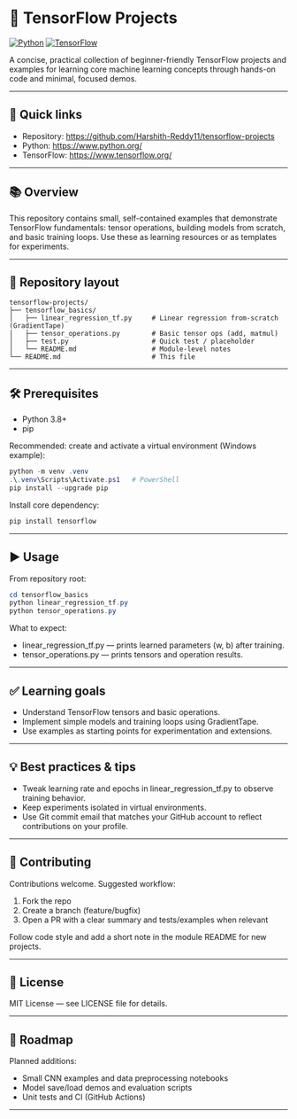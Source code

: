 # 🧠 TensorFlow Projects

[![Python](https://img.shields.io/badge/Python-3.8%2B-blue.svg)](https://www.python.org/) [![TensorFlow](https://img.shields.io/badge/TensorFlow-2.x-orange.svg)](https://www.tensorflow.org/)

A concise, practical collection of beginner-friendly TensorFlow projects and examples for learning core machine learning concepts through hands-on code and minimal, focused demos.

---

## 📌 Quick links

- Repository: https://github.com/Harshith-Reddy11/tensorflow-projects
- Python: https://www.python.org/
- TensorFlow: https://www.tensorflow.org/

---

## 📚 Overview

This repository contains small, self-contained examples that demonstrate TensorFlow fundamentals: tensor operations, building models from scratch, and basic training loops. Use these as learning resources or as templates for experiments.

---

## 📂 Repository layout

```
tensorflow-projects/
├── tensorflow_basics/
│   ├── linear_regression_tf.py     # Linear regression from-scratch (GradientTape)
│   ├── tensor_operations.py        # Basic tensor ops (add, matmul)
│   ├── test.py                     # Quick test / placeholder
│   └── README.md                   # Module-level notes
└── README.md                       # This file
```

---

## 🛠️ Prerequisites

- Python 3.8+
- pip

Recommended: create and activate a virtual environment (Windows example):

```powershell
python -m venv .venv
.\.venv\Scripts\Activate.ps1   # PowerShell
pip install --upgrade pip
```

Install core dependency:

```powershell
pip install tensorflow
```

---

## ▶️ Usage

From repository root:

```powershell
cd tensorflow_basics
python linear_regression_tf.py
python tensor_operations.py
```

What to expect:

- linear_regression_tf.py — prints learned parameters (w, b) after training.
- tensor_operations.py — prints tensors and operation results.

---

## ✅ Learning goals

- Understand TensorFlow tensors and basic operations.
- Implement simple models and training loops using GradientTape.
- Use examples as starting points for experimentation and extensions.

---

## 💡 Best practices & tips

- Tweak learning rate and epochs in linear_regression_tf.py to observe training behavior.
- Keep experiments isolated in virtual environments.
- Use Git commit email that matches your GitHub account to reflect contributions on your profile.

---

## 🤝 Contributing

Contributions welcome. Suggested workflow:

1. Fork the repo
2. Create a branch (feature/bugfix)
3. Open a PR with a clear summary and tests/examples when relevant

Follow code style and add a short note in the module README for new projects.

---

## 📜 License

MIT License — see LICENSE file for details.

---

## 🔭 Roadmap

Planned additions:

- Small CNN examples and data preprocessing notebooks
- Model save/load demos and evaluation scripts
- Unit tests and CI (GitHub Actions)

---


